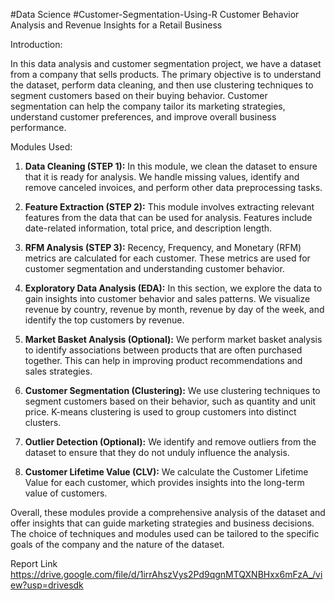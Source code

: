 #Data Science
#Customer-Segmentation-Using-R
Customer Behavior Analysis and
Revenue Insights for a Retail Business

Introduction:

In this data analysis and customer segmentation project, we have a dataset from a company that sells products. The primary objective is to understand the dataset, perform data cleaning, and then use clustering techniques to segment customers based on their buying behavior. Customer segmentation can help the company tailor its marketing strategies, understand customer preferences, and improve overall business performance.

Modules Used:

1. **Data Cleaning (STEP 1):** In this module, we clean the dataset to ensure that it is ready for analysis. We handle missing values, identify and remove canceled invoices, and perform other data preprocessing tasks.

2. **Feature Extraction (STEP 2):** This module involves extracting relevant features from the data that can be used for analysis. Features include date-related information, total price, and description length.

3. **RFM Analysis (STEP 3):** Recency, Frequency, and Monetary (RFM) metrics are calculated for each customer. These metrics are used for customer segmentation and understanding customer behavior.

4. **Exploratory Data Analysis (EDA):** In this section, we explore the data to gain insights into customer behavior and sales patterns. We visualize revenue by country, revenue by month, revenue by day of the week, and identify the top customers by revenue.

5. **Market Basket Analysis (Optional):** We perform market basket analysis to identify associations between products that are often purchased together. This can help in improving product recommendations and sales strategies.

6. **Customer Segmentation (Clustering):** We use clustering techniques to segment customers based on their behavior, such as quantity and unit price. K-means clustering is used to group customers into distinct clusters.

7. **Outlier Detection (Optional):** We identify and remove outliers from the dataset to ensure that they do not unduly influence the analysis.

8. **Customer Lifetime Value (CLV):** We calculate the Customer Lifetime Value for each customer, which provides insights into the long-term value of customers.

Overall, these modules provide a comprehensive analysis of the dataset and offer insights that can guide marketing strategies and business decisions. The choice of techniques and modules used can be tailored to the specific goals of the company and the nature of the dataset.

Report Link
https://drive.google.com/file/d/1irrAhszVys2Pd9qgnMTQXNBHxx6mFzA_/view?usp=drivesdk
